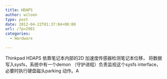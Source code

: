 ```yaml
---
title: HDAPS
author: wiloon
type: post
date: 2012-04-22T01:37:04+00:00
url: /?p=2981
categories:
  - Hardware

---
```

Thinkpad HDAPS 依靠笔记本内部的2D 加速度传感器检测笔记本位移， 将数据写入sysfs，系统中有一个demon （守护进程）负责监视这个sysfs interface，必要时执行硬盘磁头parking 动作。A